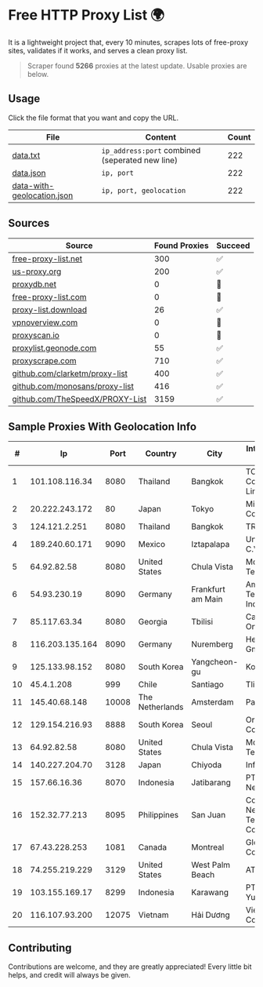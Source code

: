 
# Free HTTP Proxy List 🌍

It is a lightweight project that, every 10 minutes, scrapes lots of free-proxy sites, validates if it works, and serves a clean proxy list.


> Scraper found **5266** proxies at the latest update. Usable proxies are below.

## Usage

Click the file format that you want and copy the URL.


|File|Content|Count|
|----|-------|-----|
|[data.txt](https://raw.githubusercontent.com/themiralay/Proxy-List-World/master/data.txt)|`ip_address:port` combined (seperated new line)|222|
|[data.json](https://raw.githubusercontent.com/themiralay/Proxy-List-World/master/data.json)|`ip, port`|222|
|[data-with-geolocation.json](https://raw.githubusercontent.com/themiralay/Proxy-List-World/master/data-with-geolocation.json)|`ip, port, geolocation`|222|

## Sources

|Source|Found Proxies|Succeed|
|------|-------------|-------|
|[free-proxy-list.net](https://free-proxy-list.net)|300|✅|
|[us-proxy.org](https://www.us-proxy.org)|200|✅|
|[proxydb.net](http://proxydb.net)|0|🚫|
|[free-proxy-list.com](https://free-proxy-list.com/?page=&port=&type%5B%5D=http&type%5B%5D=https&up_time=0&search=Search)|0|🚫|
|[proxy-list.download](https://www.proxy-list.download/HTTP)|26|✅|
|[vpnoverview.com](https://vpnoverview.com/privacy/anonymous-browsing/free-proxy-servers)|0|🚫|
|[proxyscan.io](https://www.proxyscan.io)|0|🚫|
|[proxylist.geonode.com](https://proxylist.geonode.com/api/proxy-list?limit=300&page=1&sort_by=lastChecked&sort_type=desc&protocols=http,https)|55|✅|
|[proxyscrape.com](https://api.proxyscrape.com/v2/?request=displayproxies&protocol=http&timeout=10000&country=all&ssl=all&anonymity=all)|710|✅|
|[github.com/clarketm/proxy-list](https://raw.githubusercontent.com/clarketm/proxy-list/master/proxy-list-raw.txt)|400|✅|
|[github.com/monosans/proxy-list](https://raw.githubusercontent.com/monosans/proxy-list/main/proxies/http.txt)|416|✅|
|[github.com/TheSpeedX/PROXY-List](https://raw.githubusercontent.com/TheSpeedX/PROXY-List/master/http.txt)|3159|✅|


## Sample Proxies With Geolocation Info

|#|Ip|Port|Country|City|Internet Service Provider|
|-|--|----|-------|----|-------------------------|
|1|101.108.116.34|8080|Thailand|Bangkok|TOT Public Company Limited|
|2|20.222.243.172|80|Japan|Tokyo|Microsoft Corporation|
|3|124.121.2.251|8080|Thailand|Bangkok|TRUEBB|
|4|189.240.60.171|9090|Mexico|Iztapalapa|Uninet S.A. de C.V.|
|5|64.92.82.58|8080|United States|Chula Vista|Momentum Telecom, Inc.|
|6|54.93.230.19|8090|Germany|Frankfurt am Main|Amazon Technologies Inc.|
|7|85.117.63.34|8080|Georgia|Tbilisi|Caucasus Online Ltd.|
|8|116.203.135.164|8090|Germany|Nuremberg|Hetzner Online GmbH|
|9|125.133.98.152|8080|South Korea|Yangcheon-gu|Korea Telecom|
|10|45.4.1.208|999|Chile|Santiago|Tlink SPA|
|11|145.40.68.148|10008|The Netherlands|Amsterdam|Packet Host, Inc.|
|12|129.154.216.93|8888|South Korea|Seoul|Oracle Corporation|
|13|64.92.82.58|8080|United States|Chula Vista|Momentum Telecom, Inc.|
|14|140.227.204.70|3128|Japan|Chiyoda|InfoSphere|
|15|157.66.16.36|8070|Indonesia|Jatibarang|PT Mitra Mandiri Network|
|16|152.32.77.213|8095|Philippines|San Juan|ComClark Network & Technology Corp|
|17|67.43.228.253|1081|Canada|Montreal|GloboTech Communications|
|18|74.255.219.229|3129|United States|West Palm Beach|AT&T Corp.|
|19|103.155.169.17|8299|Indonesia|Karawang|PT Arozak Bima Yudho Sangkara|
|20|116.107.93.200|12075|Vietnam|Hải Dương|Viettel Corporation|



## Contributing

Contributions are welcome, and they are greatly appreciated! Every
little bit helps, and credit will always be given.


